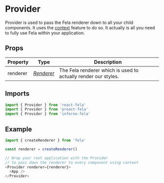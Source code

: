 # Provider

Provider is used to pass the Fela renderer down to all your child components. It uses the [context](https://facebook.github.io/react/docs/context.html) feature to do so. It actually is all you need to fully use Fela within your application.

## Props

| Property | Type | Description |
| --- | --- |  --- |
| renderer | *[Renderer](../../basics/Renderer.md)* | The Fela renderer which is used to actually render our styles. | 

## Imports
```javascript
import { Provider } from 'react-fela'
import { Provider } from 'preact-fela'
import { Provider } from 'inferno-fela'
```

## Example
```javascript
import { createRenderer } from 'fela'

const renderer = createRenderer()

// Wrap your root application with the Provider
// to pass down the renderer to every component using context
<Provider renderer={renderer}>
  <App />
</Provider>
```